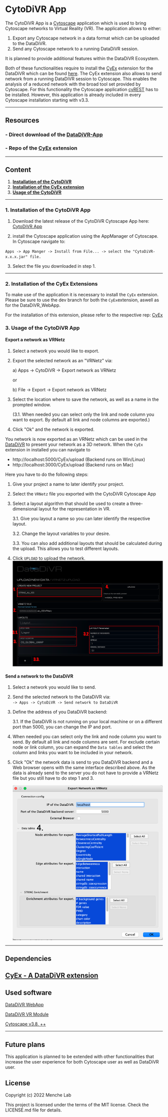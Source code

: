 # **CytoDiVR App**

The CytoDiVR App is a [Cytoscape](https://cytoscape.org/) application which is
used to bring Cytoscape networks to Virtual Reality (VR).
The application allows to either:

1. Export any Cytoscape network in a data format which can be uploaded to the
   DataDiVR.
2. Send any Cytoscape network to a running DataDiVR session.

It is planned to provide additional features within the DataDiVR Ecosystem.

Both of these functionalities require to install the [CyEx](https://github.com/ObT1337/CyEx) extension for the DataDiVR which can be found
[here](https://github.com/ObT1337/CyEx).
The CyEx extension also allows to send network from a running DataDiVR
session to Cytoscape. This enables the analysis of a reduced network with the
broad tool set provided by Cytoscape. For this functionality the Cytoscape
application [cyREST](https://apps.cytoscape.org/apps/cyrest) has to be installed.
However, this application is already included in every Cytoscape installation
starting with v3.3.

---

## **Resources**

###  - Direct download of the [DataDiVR-App](https://github.com/menchelab/CytoDiVR/blob/main/target/CytoDiVR-1.0.1.jar)
### - Repo of the [CyEx](https://github.com/ObT1337/CyEx) extension

---

## **Content**

1. [**Installation of the CytoDiVR**](#App_install)<br>
2. [**Installation of the CyEx extension**](#Ex_install)<br>
3. [**Usage of the CytoDiVR**](#App_usage)<br>

<!--3. [**Upload a STRING network**](#upload_string)<br>
1. [**Upload an arbitrary VRNetz**](#upload_network)<br>
2. [**Map string network on preprocessed PPI**](#map_network)<br>
3. [**Dependencies**](#Dependencies)<br>
4. [**License**](#License)<br> -->

---

<h3 id="App_install"><b>1. Installation of the CytoDiVR App</b></h3>

1. Download the latest release of the CytoDiVR Cytoscape App here: [CytoDiVR App](https://github.com/menchelab/CytoDiVR/blob/main/target/CytoDiVR-1.0.1.jar)
   
2. install the Cytoscape application using the AppManager of Cytoscape. In Cytoscape navigate to:

`Apps -> App Manger -> Install from File... -> select the "CytoDiVR-x.x.x.jar" file.`

3. Select the file you downloaded in step 1.

---

<summary><h3 id="Ex_install"><b> 2. Installation of the CyEx Extensions </b></h3></summary>

To make use of the application it is necessary to install the `CyEx` extension. Please be sure to use the dev branch for both the `CyEx`extension, aswell as for the DataDiVR_WebApp.

For the installation of this extension, please refer to the respective rep: [CyEx](https://github.com/ObT1337/CyEx)

<h3 id="App_usage"><b> 3. Usage of the CytoDiVR App </b></h3>

<h4> Export a network as VRNetz </h4>

1. Select a network you would like to export.
2. Export the selected network as an "VRNetz" via:

   a) Apps -> CytoDiVR -> Export network as VRNetz

   or

   b) File -> Export -> Export network as VRNetz

3. Select the location where to save the network, as well as a name in the prompted window.
   
   (3.1. When needed you can select only the link and node column you want to export.
   By default all link and node columns are exported.)

4. Click "Ok" and the network is exported.

You network is now exported as an VRNetz which can be used in the
[DataDiVR](https://github.com/menchelab/DataDiVR_WebApp) to present your network
as a 3D network. When the `CyEx` extension in installed you can navigate to 

- http://localhost:5000/CyEx/upload (Backend runs on Win/Linux)
- http://localhost:3000/CyEx/upload (Backend runs on Mac)

Here you have to do the following steps:
1. Give your project a name to later identify your project.
2. Select the `VRNetz` file you exported with the CytoDiVR Cytoscape App
3. Select a layout algorithm that should be used to create a three-dimensional layout for the representation in VR.

   3.1. Give you layout a name so you can later identify the respective layout.

   3.2. Change the layout variables to your desire.

   3.3. You can also add additional layouts that should be calculated during the upload.
   This allows you to test different layouts.

4. Click `UPLOAD` to upload the network.
![Picture that visualizes the location of the CyEx uploader tab.](pictures/CyEx_upload.png)

<h4> Send a network to the DataDiVR </h4>

1. Select a network you would like to send.

2. Send the selected network to the DataDiVR via:<br>
   `-> Apps -> CytoDiVR -> Send network to DataDiVR`
   <br>

3. Define the address of you DataDiVR backend:

   3.1. If the DataDiVR is not running on your local machine or on a different port than 5000, you can change the IP and port.

4. When needed you can select only the link and node column you want to send. By default all link and node columns are sent. For exclude certain node or link column, you can expand the `Data tables` and select the column and links you want to be included in your network.

5. Click "Ok" the network data is send to you DataDiVR backend and a Web browser opens with the same interface described above. As the data is already send to the server you do not have to provide a VRNetz file but you still have to do step 1 and 3.
   
   ![Picture that visualizes the location of the StringEx uploader tab.](pictures/DataDiVRApp_send.png)

---

<!--
---

<summary><h3 id="upload_string"><b> 4. Upload a Network from Cytoscape</b></h3></summary>

1. Export a STRING network with the VRNetzerApp from Cytoscape ([see above](#App_usage))

2. Start the VRNetzer backend using the script applicable to your operating system.

3. Navigate in your Browser to http://127.0.0.1:5000/upload (Windows/Linux) / http://127.0.0.1:3000/upload (mac)

4. If the StringEx is correctly installed, you should now see two new tabs. The first is the a VRNetz designated uploader

   ![Picture that visualizes the location of the StringEx uploader tab.](pictures/uploader_tabs_1.png)

5. On this tab, define a project name, select the VRNetz file of your exported String network, and select the desired layout algorithm.

6. You can also define the respective layout variables.

7. Click on the "Upload" button to upload the network to the VRNetzer platform.

8. If the upload was successful, you'll be prompted with a success message and a link to preview the project in the designated WebGL previewer.

---

<summary><h3 id="map_network"><b>5. Map an exported network on a preprocessed PPI</b></h3></summary>

Do the first three steps as mentioned [above](#upload_string).

1. The second tab is the STRING mapper.

   ![Picture that visualizes the location of the StringEx map tab.](pictures/uploader_tabs_2.png)

2. On this tab, define a project name, select the VRNetz file of your exported String network, and select the organism from which your VRNetz originates of.

3. Click on the "Map" button to map the network with the preprocessed PPI.
4. If the upload was successful, you'll be prompted with a success message and a link to preview the project in the designated WebGL previewer.

--- -->

## **Dependencies**

<!-- [Cytoscape - StringApp](https://apps.cytoscape.org/apps/stringapp) -->

<!-- [Cytoscape - VRNetzerApp](https://github.com/menchelab/STRING-VRNetzer/blob/main/VRNetzerApp/target/VRNetzerApp-1.0.0.jar) -->

<!-- [VRNetzer - StringEx](https://github.com/menchelab/StringEx) -->

[CyEx - A DataDiVR extension](https://github.com/ObT1337/CyEx)
---

## **Used software**

[DataDiVR WebApp](https://github.com/menchelab/DataDiVR_WebApp)

[DataDiVR VR Module](https://ucloud.univie.ac.at/index.php/s/kUNbOhrn8Bsl50d)

[Cytoscape v3.8. ++](https://cytoscape.org/)

---

## **Future plans**

This application is planned to be extended with other functionalities that increase the user experience for both Cytoscape user as well as DataDiVR user.


## **License**

Copyright (c) 2022 Menche Lab

This project is licensed under the terms of the MIT license. Check the
LICENSE.md file for details.
